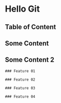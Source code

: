 # Hello Git

## Table of Content

## Some Content

## Some Content 2

	### Feature 01
	
	### Feature 02
	
	### Feature 03
	
	### Feature 04